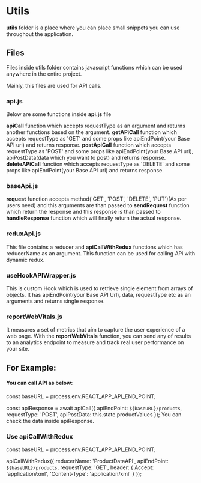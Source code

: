 # Utils

**utils** folder is a place where you can place small snippets you can use throughout the application.

## Files

Files inside utils folder contains javascript functions which can be used anywhere in the entire project.

Mainly, this files are used for API calls.

### api.js
Below are some functions inside **api.js** file

**apiCall** function which accepts requestType as an argument and returns another functions based on the argument.
**getAPiCall** function which accepts requestType as 'GET' and some props like apiEndPoint(your Base API url) and returns response.
**postApiCall** function which accepts requestType as 'POST' and some props like apiEndPoint(your Base API url), apiPostData(data which you want to post) and returns response.
**deleteAPiCall** function which accepts requestType as 'DELETE' and some props like apiEndPoint(your Base API url) and returns response.

### baseApi.js
**request** function accepts method('GET', 'POST', 'DELETE', 'PUT')(As per users need) and this arguments are than passed to **sendRequest** function which return the response and this response is than passed to **handleResponse** function which will finally return the actual response.

### reduxApi.js
This file contains a reducer and **apiCallWithRedux** functions which has reducerName as an argument. This function can be used for calling APi with dynamic redux.

### useHookAPIWrapper.js
This is custom Hook which is used to retrieve single element from arrays of objects. It has apiEndPoint(your Base API Url), data, requestType etc as an arguments and returns single response.

### reportWebVitals.js
It measures a set of metrics that aim to capture the user experience of a web page. With the **reportWebVitals** function, you can send any of results to an analytics endpoint to measure and track real user performance on your site.

## For Example:

#### You can call API as below:

const  baseURL = process.env.REACT_APP_API_END_POINT;

const  apiResponse = await  apiCall({
apiEndPoint:  `${baseURL}/products`,
requestType:  'POST',
apiPostData:  this.state.productValues
});
You can check the data inside apiResponse.

### Use apiCallWithRedux

const  baseURL = process.env.REACT_APP_API_END_POINT;

apiCallWithRedux({
reducerName:  'ProductDataAPI',
apiEndPoint:  `${baseURL}/products`,
requestType:  'GET',
header: { Accept:  'application/xml', 'Content-Type':  'application/xml' }
});

